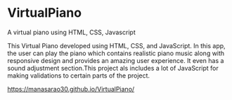 # VirtualPiano
A virtual piano using HTML, CSS, Javascript

This Virtual Piano developed using HTML, CSS, and JavaScript. In this app, the user can play the piano which contains realistic piano music along with responsive design and provides an amazing user experience. It even has a sound adjustment section.This project als includes a lot of JavaScript for making validations to certain parts of the project.


https://manasarao30.github.io/VirtualPiano/
